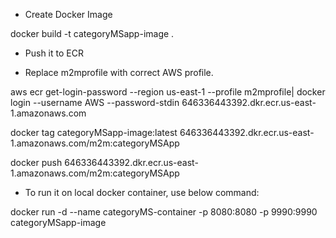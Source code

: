 * Create Docker Image

docker build -t categoryMSapp-image .

* Push it to ECR

* Replace m2mprofile with correct AWS profile.

aws ecr get-login-password --region us-east-1 --profile m2mprofile| docker login --username AWS --password-stdin 646336443392.dkr.ecr.us-east-1.amazonaws.com


docker tag categoryMSapp-image:latest 646336443392.dkr.ecr.us-east-1.amazonaws.com/m2m:categoryMSApp


docker push 646336443392.dkr.ecr.us-east-1.amazonaws.com/m2m:categoryMSApp


* To run it on local docker container, use below command:


docker run -d --name categoryMS-container -p 8080:8080 -p 9990:9990  categoryMSapp-image
